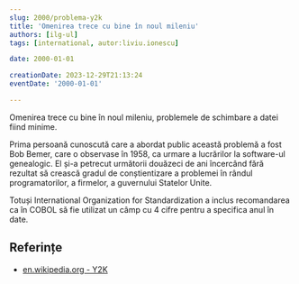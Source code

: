 ```yaml
---
slug: 2000/problema-y2k
title: 'Omenirea trece cu bine în noul mileniu'
authors: [ilg-ul]
tags: [international, autor:liviu.ionescu]

date: 2000-01-01

creationDate: 2023-12-29T21:13:24
eventDate: '2000-01-01'

---
```


Omenirea trece cu bine în noul mileniu, problemele de schimbare a
datei fiind minime.

<!-- truncate -->

Prima persoană cunoscută care a abordat public această problemă a fost
Bob Bemer, care o observase în 1958, ca urmare a lucrărilor la software-ul
genealogic. El și-a petrecut următorii douăzeci de ani încercând fără
rezultat să crească gradul de conștientizare a problemei în
rândul programatorilor, a firmelor, a guvernului Statelor Unite.

Totuși International Organization for Standardization a
inclus recomandarea ca în
COBOL să fie utilizat un câmp cu 4 cifre pentru a specifica anul în date.

## Referințe

- [en.wikipedia.org - Y2K](https://en.wikipedia.org/wiki/Year_2000_problem)
